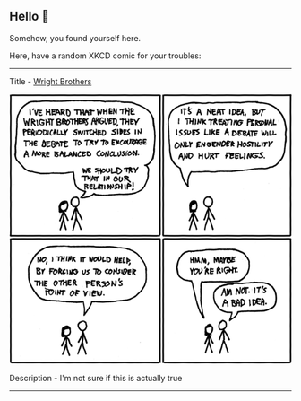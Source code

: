 ## Hello 👀

Somehow, you found yourself here.

Here, have a random XKCD comic for your troubles:

-----------------------------------

Title - [Wright Brothers](https://xkcd.com/106)

![Wright Brothers](./random_comic.png)

Description - I'm not sure if this is actually true

-----------------------------------